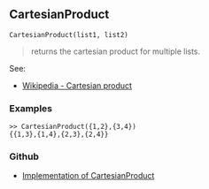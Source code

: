 ## CartesianProduct

```
CartesianProduct(list1, list2)
```

> returns the cartesian product for multiple lists.

See:  
* [Wikipedia - Cartesian product](http://en.wikipedia.org/wiki/Cartesian_product)  

### Examples

```
>> CartesianProduct({1,2},{3,4})
{{1,3},{1,4},{2,3},{2,4}}
```

### Github

* [Implementation of CartesianProduct](https://github.com/axkr/symja_android_library/blob/master/symja_android_library/matheclipse-core/src/main/java/org/matheclipse/core/builtin/Combinatoric.java#L94) 

